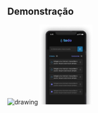 ## Demonstração

<p float="left">
  <img src="https://github.com/ThiagoBarbosa05/todo-app-react-native/blob/main/github/demo.gif" alt="drawing" width="120"/>
  <img src="https://github.com/ThiagoBarbosa05/todo-app-react-native/blob/main/github/todo.png" alt="drawing" width="120"/>
</p>


